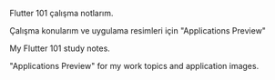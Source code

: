 Flutter 101 çalışma notlarım.

Çalışma konularım ve uygulama resimleri için "Applications Preview"

My Flutter 101 study notes.

"Applications Preview" for my work topics and application images.
